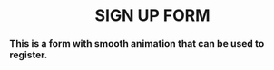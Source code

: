 <h1 align="center">SIGN UP FORM</h1>
<h3 >This is a form with smooth animation that can be used to register.</h3>
